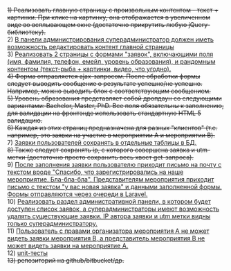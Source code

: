 <strike>1) Реализовать главную страницу с произвольным контентом - текст + картинки. При клике на картинку, она отображается в увеличенном виде во всплывающем окне (достаточно прикрутить любую jQuery-библиотеку).</strike><br>
2) <ins>В панели администрирования суперадминистратор должен иметь возможность редактировать контент главной страницы</ins><br>
3) <ins>Реализовать 2 страницы с формами "заявок", включающими поля (имя, фамилия, телефон, емейл, уровень образования), и рандомным контентом (текст-рыба + картинки, видео, что угодно).</ins><br> 
<strike> 4) Форма отправляется ajax-запросом. После обработки формы следует выводить сообщение о результате успешно/не успешно. Например, можно выводить блок c соответствующим сообщением.</strike><br>
<strike>5) Уровень образования представляет собой дропдаун со следующими вариантами: Bachelor, Master, PhD. Все поля обязательны к заполнению, для валидации на фронтэнде использовать стандартную HTML 5 валидацию.</strike><br> 
<strike>6) Каждая из этих страниц предназначена для разных "клиентов" (т.е. например, это заявки на участие в мероприятии A и мероприятии B). </strike><br>
7) <ins>Заявки пользователей сохранять в отдельные таблицы в БД. </ins><br>
<strike>8) Также следует сохранять ip, с которого совершена заявка и utm-метки (достаточно просто сохранить весь хвост get-запроса).</strike><br> 
9) <ins>После заполнения заявки пользователю приходит письмо на почту с текстом вроде "Спасибо, что зарегистрировались на наше мероприятие. Бла-бла-бла". Представителям мероприятия приходит письмо с текстом "у вас новая заявка" и данными заполненной формы. Формы отправляются через очереди в Laravel.</ins><br>
10) <ins>Реализовать раздел административной панели, в котором будет доступен список заявок, а суперадминистраторы имеют возможность удалять существующие заявки. IP автора заявки и utm метки видны только суперадминистратору.</ins><br>
11) <ins>Пользователь с правами организатора мероприятия A не может видеть заявки мероприятия B, а представитель мероприятия B не может видеть заявки на мероприятие A.</ins><br>
12) <ins>unit-тесты</ins><br>
<strike>13) репозиторий на github/bitbucket/др.</strike> 
